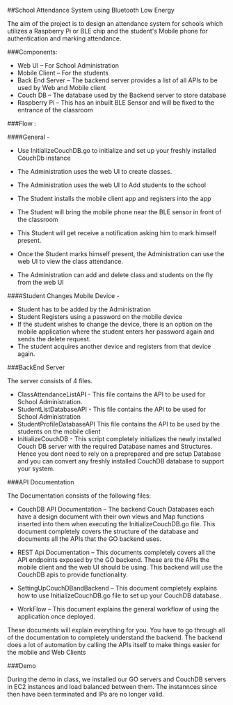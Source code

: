 ##School Attendance System using Bluetooth Low Energy


The aim of the project is to design an attendance system for schools which utilizes a Raspberry Pi or BLE chip and the student's Mobile phone for authentication and marking attendance. 

###Components:

* Web UI – For School Administration
* Mobile Client – For the students
* Back End Server – The backend server provides a list of all APIs to be used by Web and Mobile client
* Couch DB – The database used by the Backend server to store database
* Raspberry Pi – This has an inbuilt BLE Sensor and will be fixed to the entrance of the classroom



###Flow :

####General - 

* Use InitializeCouchDB.go to initialize and set up your freshly installed CouchDb instance

* The Administration uses the web UI to create classes.
* The  Administration uses the web UI to Add students to the school

* The Student installs the mobile client app and registers into the app
* The Student will bring the mobile phone near the BLE sensor in front of the classroom
* This Student will get receive a notification asking him to mark himself present.

* Once the Student marks himself present, the Administration can use the web UI to view the class attendance.

* The Administration can add and delete class and students on the fly from the web UI


####Student Changes Mobile Device -

* Student has to be added by the Administration
* Student Registers using a password on the mobile device
* If the student wishes to change the device, there is an option on the mobile 	application where the student enters her password again and sends the delete request.
* The student acquires another device and registers from that device again.




###BackEnd Server 

The server consists of 4 files. 

* ClassAttendanceListAPI -
	This file contains the API to be used for School Administration.
* StudentListDatabaseAPI -
	This file contains the API to be used for School Administration  	
* StudentProfileDatabaseAPI
	This file contains the API to be used by the students on the mobile client
* InitializeCouchDB -
	This script completely initializes the newly installed Couch DB server with the required Database names and Structures. Hence you dont need to rely on a preprepared and pre setup  Database and you can convert any freshly installed CouchDB database to support your system.

###API Documentation

The Documentation consists of the following files:

* CouchDB API Documentation – The backend Couch Databases each have a design document with their own views and Map functions inserted into them when executing the InitializeCouchDB.go file. This document completely covers the structure of the database and documents all the APIs that the GO backend uses. 

* REST Api Documentation – This documents completely covers all the API endpoints exposed by the GO backend. These are the APIs the mobile client and the web UI should be using. This backend will use the CouchDB apis to provide functionality.

* SettingUpCouchDBandBackend – This document completely explains how to use InitializeCouchDB.go file to set up your CouchDB database.

* WorkFlow – This document explains the general workflow of using the application once deployed.



These documents will explain everything for you. You have to go through all of the documentation to completely understand the backend. The backend does a lot of automation by calling the APIs itself to make things easier for the mobile and Web Clients




###Demo

During the demo in class, we installed our GO servers and CouchDB servers in EC2 instances and load balanced between them. The instannces since then have been terminated and IPs are no longer valid.
